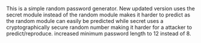 This is a simple random password generator.
New updated version uses the secret module instead of the random module makes it harder to predict as the random module can easily be predicted while secret uses a cryptographically secure random number making it harder for a attacker to predict/reproduce.
increased minimum password length to 12 instead of 8.
